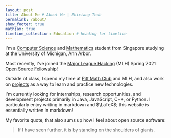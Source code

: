 ```yaml
---
layout: post
title: About Me # About Me | Zhixiang Teoh
permalink: /about/
show_footer: true
mathjax: true
timeline_collection: Education # heading for timeline
---
```


I'm a [Computer Science](https://bulletin.engin.umich.edu/courses/eecs/) and [Mathematics](https://lsa.umich.edu/math/undergraduates/undergraduate-math-courses.html) student from Singapore studying at the University of Michigan, Ann Arbor.

Most recently, I've joined the [Major League Hacking](https://mlh.io/) (MLH) Spring 2021 [Open Source Fellowship](https://fellowship.mlh.io/programs/open-source)!

Outside of class, I spend my time at [Pitt Math Club](http://www.mathematics.pitt.edu/content/math-club-prime-numbers-patterns-and-applications) and MLH, and also work on [projects](./index.html#projects) as a way to learn and practice new technologies.

I'm currently looking for internships, research opportunities, and development projects primarily in Java, JavaScript, C++, or Python. I particularly enjoy writing in markdown and $\LaTeX$; this website is essentially written in markdown!

My favorite quote, that also sums up how I feel about open source software:
> If I have seen further, it is by standing on the shoulders of giants.
